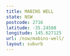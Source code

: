 ```yaml
---
title: MABINS WELL
state: NSW
postcode: 2716
latitude: -35.24588
longitude: 145.627125
url: /nsw/mabins-well/
layout: suburb
---
```

